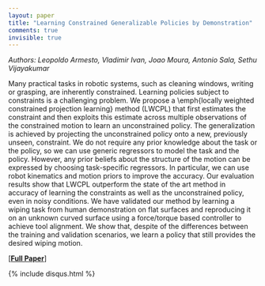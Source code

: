 ```yaml
---
layout: paper
title: "Learning Constrained Generalizable Policies by Demonstration"
comments: true
invisible: true
---
```


<p class="text-left"><i>Authors: Leopoldo Armesto, Vladimir Ivan, Joao Moura, Antonio Sala, Sethu Vijayakumar</i></p>

Many practical tasks in robotic systems, such as cleaning windows, writing or grasping, are inherently constrained. Learning policies subject to constraints is a challenging problem.  We propose a \emph{locally weighted constrained projection learning} method (LWCPL) that first estimates the constraint and then exploits this estimate across multiple observations of the constrained motion to learn an unconstrained policy. The generalization is achieved by projecting the unconstrained policy onto a new, previously unseen, constraint. We do not require any prior knowledge about the task or the policy, so we can use generic regressors to model the task and the policy. However, any prior beliefs about the structure of the motion can be expressed by choosing task-specific regressors. In particular, we can use robot kinematics and motion priors to improve the accuracy. Our evaluation results show that LWCPL outperform the state of the art method in accuracy of learning the constraints as well as the unconstrained policy, even in noisy conditions. We have validated our method by learning a wiping task from human demonstration on flat surfaces and reproducing it on an unknown curved surface using a force/torque based controller to achieve tool alignment. We show that, despite of the differences between the training and validation scenarios, we  learn a policy that still provides the desired wiping motion.

[<b><a href="https://storage.googleapis.com/rss2017-papers/47.pdf">Full Paper</a></b>]

{% include disqus.html %}
